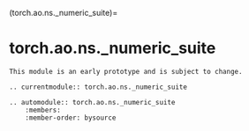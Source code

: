 (torch.ao.ns._numeric_suite)=

# torch.ao.ns._numeric_suite

```{warning}
This module is an early prototype and is subject to change.
```

```{eval-rst}
.. currentmodule:: torch.ao.ns._numeric_suite
```
```{eval-rst}
.. automodule:: torch.ao.ns._numeric_suite
    :members:
    :member-order: bysource
```
